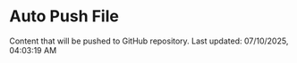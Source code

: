 # Auto Push File

Content that will be pushed to GitHub repository.
Last updated: 07/10/2025, 04:03:19 AM